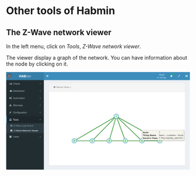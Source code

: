 # Other tools of Habmin

## The Z-Wave network viewer

In the left menu, click on *Tools*, *Z-Wave network viewer*.

The viewer display a graph of the network. You can have information about the node by clicking on it.

![](network-viewer.png)

